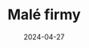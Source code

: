 ---
layout: layouts/archive-episode.njk
title: Malé firmy
date: "2024-04-27"
cta: Play episode
logo: logo_DVOJKA_biele.svg
tv: "RTVS :2"
link: https://www.rtvs.sk/televizia/archiv/14252/462697#46
datum: 27. 4. 2024
header: Latest episode
foto1024: business_1024x768.jpg
foto1440: business_1440x825.jpg
alt: Small business main picture
tags: hero
---